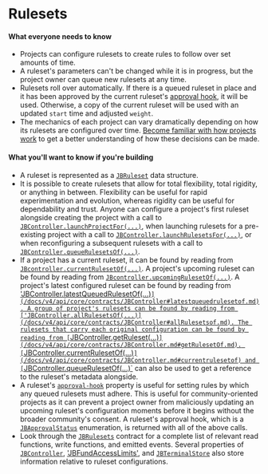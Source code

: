 # Rulesets

#### What everyone needs to know

* Projects can configure rulesets to create rules to follow over set amounts of time.
* A ruleset's parameters can't be changed while it is in progress, but the project owner can queue new rulesets at any time.
* Rulesets roll over automatically. If there is a queued ruleset in place and it has been approved by the current ruleset's [approval hook](ruleset-approval-hook.md), it will be used. Otherwise, a copy of the current ruleset will be used with an updated `start` time and adjusted `weight`.
* The mechanics of each project can vary dramatically depending on how its rulesets are configured over time. [Become familiar with how projects work](project.md) to get a better understanding of how these decisions can be made.

#### What you'll want to know if you're building

* A ruleset is represented as a [`JBRuleset`](/docs/v4/api/core/structs/JBRuleset.md) data structure.
* It is possible to create rulesets that allow for total flexibility, total rigidity, or anything in between. Flexibility can be useful for rapid experimentation and evolution, whereas rigidity can be useful for dependability and trust. Anyone can configure a project's first ruleset alongside creating the project with a call to [`JBController.launchProjectFor(...)`](/docs/v4/api/core/contracts/JBController.md#launchprojectfor), when launching rulesets for a pre-existing project with a call to [`JBController.launchRulesetsFor(...)`](/docs/v4/api/core/contracts/JBController.md#launchrulesetsfor), or when reconfiguring a subsequent rulesets with a call to [`JBController.queueRulesetsOf(...)`](/docs/v4/api/core/contracts/JBController.md#queuerulesetsof).
* If a project has a current ruleset, it can be found by reading from [`JBcontroller.currentRulesetOf(...)`](/docs/v4/api/core/contracts/JBController.md#currentrulesetof.md). A project's upcoming ruleset can be found by reading from [`JBcontroller.upcomingRulesetOf(...)`](/docs/v4/api/core/contracts/JBController.md#upcomingrulesetof.md). A project's latest configured ruleset can be found by reading from ['JBController.latestQueuedRulesetOf(...)`](/docs/v4/api/core/contracts/JBController#latestqueuedrulesetof.md). A group of project's rulesets can be found by reading from ['JBController.allRulesetsOf(...)](/docs/v4/api/core/contracts/JBController#allRulesetsof.md). The rulesets that carry each original configuration can be found by reading from [`JBController.getRuleset(...)`](/docs/v4/api/core/contracts/JBController.md#getRulesetOf.md). [`JBController.currentRulesetOf(...)`](/docs/v4/api/core/contracts/JBController.md#currentrulesetof) and [`JBController.queueRulesetOf(...)`](/docs/v4/api/core/contracts/JBController.md#queuedrulesetof) can also be used to get a reference to the ruleset's metadata alongside.
* A ruleset's [`approval-hook`](ruleset-approval-hook.md) property is useful for setting rules by which any queued rulesets must adhere. This is useful for community-oriented projects as it can prevent a project owner from maliciously updating an upcoming ruleset's configuration moments before it begins without the broader community's consent. A ruleset's approval hook, which is a [`JBApprovalStatus`](/docs/v4/api/core/enums/JBApprovalStatus.md) enumeration, is returned with all of the above calls. 
* Look through the [`JBRulesets`](/docs/v4/api/core/contracts/JBRulesets.md) contract for a complete list of relevant read functions, write functions, and emitted events. Several properties of [`JBController`](/docs/v4/api/core/contracts/JBController.md), ['JBFundAccessLimits'](/docs/v4/api/core/contracts/JBFundAccessLimits.md), and [`JBTerminalStore`](/docs/v4/api/core/contracts/JBTerminalStore.md) also store information relative to ruleset configurations.

